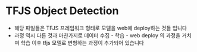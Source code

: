 # TFJS Object Detection 
- 해당 파일들은 TFJS 프레임워크 형태로 모델을 web에 deploy하는 것들 입니다
- 과정 역시 다른 것과 마찬가지로 데이터 수집 - 학습 - web deploy 의 과정을 거치며 학습 이후 tfjs 모델로 변형하는 과정이 추가되어 있습니다 

